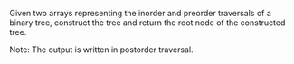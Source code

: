 Given two arrays representing the inorder and preorder traversals of a binary tree, construct the tree and return the root node of the constructed tree.

Note: The output is written in postorder traversal.
